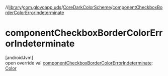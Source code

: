 //[library](../../../index.md)/[com.glovoapp.uds](../index.md)/[CoreDarkColorScheme](index.md)/[componentCheckboxBorderColorErrorIndeterminate](component-checkbox-border-color-error-indeterminate.md)

# componentCheckboxBorderColorErrorIndeterminate

[androidJvm]\
open override val [componentCheckboxBorderColorErrorIndeterminate](component-checkbox-border-color-error-indeterminate.md): [Color](https://developer.android.com/reference/kotlin/androidx/compose/ui/graphics/Color.html)
